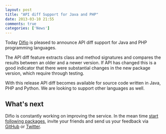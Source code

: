 ```yaml
---
layout: post
title: "API diff Support for Java and PHP"
date: 2013-03-10 21:55
comments: true
categories: ['News']
---
```


Today [Difio](http://www.dif.io) is pleased to announce API diff support
for Java and PHP programming languages.

The API diff feature extracts class and method signatures and compares the
results between an older and a newer version. If API has changed this
is a good indicator that there were substantial changes in the new package
version, which require through testing.

With this release API diff becomes available for source code written in
Java, PHP and Python. We are looking to support other languages as well.

What's next
-----------

Difio is constantly working on improving the service. In the mean time
[start following packages](https://difio-otb.rhcloud.com/dashboard/follow/),
invite your friends and send us your feedback via
[GitHub](https://github.com/difio/difio/issues/new)
or [Twitter](https://twitter.com/DifioNews).

